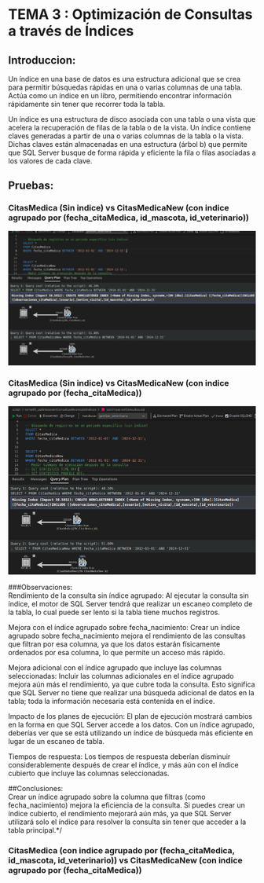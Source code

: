 # TEMA 3 : Optimización de Consultas a través de Índices 

## **Introduccion**: <br>
Un índice en una base de datos es una estructura adicional que se crea para permitir búsquedas rápidas en una o varias columnas de una tabla. Actúa como un índice en un libro, permitiendo encontrar información rápidamente sin tener que recorrer toda la tabla.



Un índice es una estructura de disco asociada con una tabla o una vista que acelera la recuperación de filas de la tabla o de la vista. Un índice contiene claves generadas a partir de una o varias columnas de la tabla o la vista. Dichas claves están almacenadas en una estructura (árbol b) que permite que SQL Server busque de forma rápida y eficiente la fila o filas asociadas a los valores de cada clave. 




## **Pruebas**: <br>
### CitasMedica (Sin indice) vs CitasMedicaNew (con indice agrupado por (fecha_citaMedica, id_mascota, id_veterinario))
![img_prueba1_tema03](img/tema03_img_1.png)

### CitasMedica (Sin indice) vs CitasMedicaNew (con indice agrupado por (fecha_citaMedica))
![img_prueba2_tema03](img/tema03_img_2.png)

###Observaciones:<br>
Rendimiento de la consulta sin índice agrupado: Al ejecutar la consulta sin índice,
el motor de SQL Server tendrá que realizar un escaneo completo de la tabla, lo cual puede ser lento si la tabla tiene muchos registros.

Mejora con el índice agrupado sobre fecha_nacimiento: 
Crear un índice agrupado sobre fecha_nacimiento mejora el rendimiento de las consultas que filtran por esa columna, 
ya que los datos estarán físicamente ordenados por esa columna, lo que permite un acceso más rápido.

Mejora adicional con el índice agrupado que incluye las columnas seleccionadas: 
Incluir las columnas adicionales en el índice agrupado mejora aún más el rendimiento, ya que cubre toda la consulta. 
Esto significa que SQL Server no tiene que realizar una búsqueda adicional de datos en la tabla; 
toda la información necesaria está contenida en el índice.

Impacto de los planes de ejecución: El plan de ejecución mostrará cambios en la forma en que SQL Server accede a los datos.
Con un índice agrupado, deberías ver que se está utilizando un índice de búsqueda más eficiente en lugar de un escaneo de tabla.

Tiempos de respuesta: Los tiempos de respuesta deberían disminuir considerablemente después de crear el índice,
y más aún con el índice cubierto que incluye las columnas seleccionadas.

##Conclusiones:<br>
Crear un índice agrupado sobre la columna que filtras (como fecha_nacimiento) mejora la eficiencia de la consulta.
Si puedes crear un índice cubierto, el rendimiento mejorará aún más, 
ya que SQL Server utilizará solo el índice para resolver la consulta sin tener que acceder a la tabla principal.*/ 


### CitasMedica (con indice agrupado por (fecha_citaMedica, id_mascota, id_veterinario)) vs CitasMedicaNew (con indice agrupado por (fecha_citaMedica))
